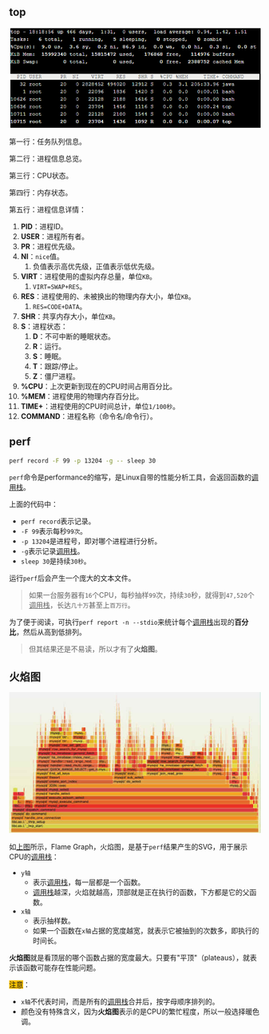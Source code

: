 ## top

![](../images/10/linux-command-top.png)

第一行：任务队列信息。

第二行：进程信息总览。

第三行：CPU状态。

第四行：内存状态。

第五行：进程信息详情：

1. **PID**：进程ID。
2. **USER**：进程所有者。
3. **PR**：进程优先级。
4. **NI**：`nice`值。
    1. 负值表示高优先级，正值表示低优先级。
5. **VIRT**：进程使用的虚拟内存总量，单位`KB`。
    1. `VIRT=SWAP+RES`。
6. **RES**：进程使用的、未被换出的物理内存大小，单位`KB`。
    1. `RES=CODE+DATA`。
7. **SHR**：共享内存大小，单位`KB`。
8. **S**：进程状态：
    1. **D**：不可中断的睡眠状态。
    2. **R**：运行。
    3. **S**：睡眠。
    4. **T**：跟踪/停止。
    5. **Z**：僵尸进程。
9. **%CPU**：上次更新到现在的CPU时间占用百分比。
10. **%MEM**：进程使用的物理内存百分比。
11. **TIME+**：进程使用的CPU时间总计，单位`1/100秒`。
12. **COMMAND**：进程名称（命令名/命令行）。



## perf

```bash
perf record -F 99 -p 13204 -g -- sleep 30
```

`perf`命令是performance的缩写，是Linux自带的性能分析工具，会返回函数的<u>调用栈</u>。

上面的代码中：

- `perf record`表示记录。
- `-F 99`表示每秒`99次`。
- `-p 13204`是进程号，即对哪个进程进行分析。
- `-g`表示记录<u>调用栈</u>。
- `sleep 30`是持续`30秒`。

运行`perf`后会产生一个庞大的文本文件。

> 如果一台服务器有`16`个CPU，每秒抽样`99`次，持续`30`秒，就得到`47,520`个<u>调用栈</u>，长达`几十万`甚至上`百万行`。

为了便于阅读，可执行`perf report -n --stdio`来统计每个<u>调用栈</u>出现的**百分比**，然后从高到低排列。

> 但其结果还是不易读，所以才有了**火焰图**。



## 火焰图

![](../images/10/flame-graph.jpeg)

如[上图](https://www.ruanyifeng.com/blog/2017/09/flame-graph.html)所示，Flame Graph，火焰图，是基于`perf`结果产生的SVG，用于展示CPU的<u>调用栈</u>：

- `y轴`
  - 表示<u>调用栈</u>，每一层都是一个函数。
  - <u>调用栈</u>越深，火焰就越高，顶部就是正在执行的函数，下方都是它的父函数。
- `x轴`
  - 表示抽样数。
  - 如果一个函数在`x轴`占据的宽度越宽，就表示它被抽到的次数多，即执行的时间长。

**火焰图**就是看顶层的哪个函数占据的宽度最大。只要有"平顶"（plateaus），就表示该函数可能存在性能问题。

<span style=background:#fdc200>注意</span>：

- `x轴`不代表时间，而是所有的<u>调用栈</u>合并后，按字母顺序排列的。
- 颜色没有特殊含义，因为**火焰图**表示的是CPU的繁忙程度，所以一般选择暖色调。

